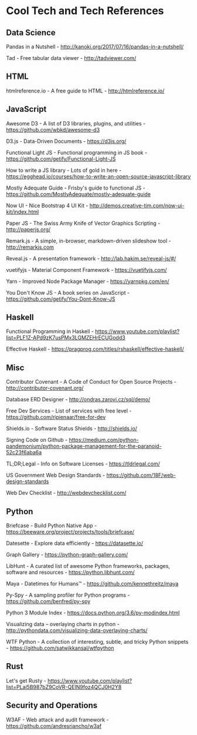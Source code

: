 # Cool Tech and Tech References

## Data Science

Pandas in a Nutshell - <http://kanoki.org/2017/07/16/pandas-in-a-nutshell/>

Tad - Free tabular data viewer - <http://tadviewer.com/>

## HTML

htmlreference.io - A free guide to HTML - <http://htmlreference.io/>

## JavaScript

Awesome D3 - A list of D3 libraries, plugins, and utilities - <https://github.com/wbkd/awesome-d3>

D3.js - Data-Driven Documents - <https://d3js.org/>

Functional Light JS - Functional programming in JS book - <https://github.com/getify/Functional-Light-JS>

How to write a JS library - Lots of gold in here - <https://egghead.io/courses/how-to-write-an-open-source-javascript-library>

Mostly Adequate Guide - Frisby's guide to functional JS - <https://github.com/MostlyAdequate/mostly-adequate-guide>

Now UI - Nice Bootstrap 4 UI Kit - <http://demos.creative-tim.com/now-ui-kit/index.html>

Paper JS - The Swiss Army Knife of Vector Graphics Scripting - <http://paperjs.org/>

Remark.js - A simple, in-browser, markdown-driven slideshow tool - <http://remarkjs.com>

Reveal.js - A presentation framework - <http://lab.hakim.se/reveal-js/#/>

vuetifyjs - Material Component Framework - <https://vuetifyjs.com/>

Yarn - Improved Node Package Manager - <https://yarnpkg.com/en/>

You Don't Know JS - A book series on JavaScript - <https://github.com/getify/You-Dont-Know-JS>

## Haskell

Functional Programming in Haskell - <https://www.youtube.com/playlist?list=PLF1Z-APd9zK7usPMx3LGMZEHrECUGodd3>

Effective Haskell - <https://pragprog.com/titles/rshaskell/effective-haskell/>

## Misc

Contributor Covenant - A Code of Conduct for Open Source Projects - <http://contributor-covenant.org/>

Database ERD Designer - <http://ondras.zarovi.cz/sql/demo/>

Free Dev Services - List of services with free level - <https://github.com/ripienaar/free-for-dev>

Shields.io - Software Status Shields - <http://shields.io/>

Signing Code on Github - <https://medium.com/python-pandemonium/python-package-management-for-the-paranoid-52c23f6aba6a>

TL;DR;Legal - Info on Software Licenses - <https://tldrlegal.com/>

US Government Web Design Standards - <https://github.com/18F/web-design-standards>

Web Dev Checklist - <http://webdevchecklist.com/>

## Python

Briefcase - Build Python Native App - <https://beeware.org/project/projects/tools/briefcase/>

Datesette - Explore data efficiently - <https://datasette.io/>

Graph Gallery - <https://python-graph-gallery.com/>

LibHunt - A curated list of awesome Python frameworks, packages, software and resources - <https://python.libhunt.com/>

Maya - Datetimes for Humans™ - <https://github.com/kennethreitz/maya>

Py-Spy - A sampling profiler for Python programs - <https://github.com/benfred/py-spy>

Python 3 Module Index - <https://docs.python.org/3.6/py-modindex.html>

Visualizing data – overlaying charts in python - <http://pythondata.com/visualizing-data-overlaying-charts/>

WTF Python - A collection of interesting, subtle, and tricky Python snippets - <https://github.com/satwikkansal/wtfpython>

## Rust

Let's get Rusty - <https://www.youtube.com/playlist?list=PLai5B987bZ9CoVR-QEIN9foz4QCJ0H2Y8>

## Security and Operations

W3AF - Web attack and audit framework - <https://github.com/andresriancho/w3af>
